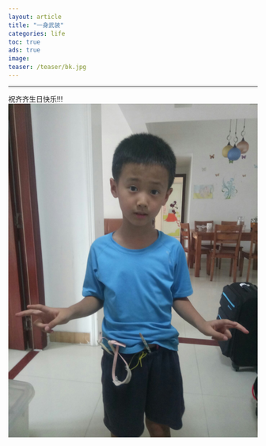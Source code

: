 ```yaml
---
layout: article
title: "一身武装"
categories: life
toc: true
ads: true
image:
teaser: /teaser/bk.jpg
---
```


---


祝齐齐生日快乐!!!
![df](https://github.com/storage201602/storage201602/blob/master/chentianqi2016/_posts/life/2016-08-01-1223life.md/0801_109.jpg?raw=true)

